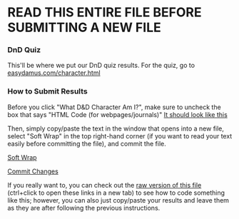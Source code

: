 <h1>READ THIS ENTIRE FILE BEFORE SUBMITTING A NEW FILE</h1>

<h3>DnD Quiz</h3>
<p>This'll be where we put our DnD quiz results. For the quiz, go to <a href=http://www.easydamus.com/character.html>easydamus.com/character.html</a></p>
<h3>How to Submit Results</h3>
<p>Before you click "What D&D Character Am I?", make sure to uncheck the box that says "HTML Code (for webpages/journals)"
<a href="uncheckthefuckingboxok.png" target="_blank">It should look like this</a></p>
<p>Then, simply copy/paste the text in the window that opens into a new file, select "Soft Wrap" in the top right-hand corner (if you want to read your text easily before committing the file), and commit the file.</p>

<a href="softfuckingwrapok.png" target="_blank">Soft Wrap</a>

<a href="commityourchangesdamnit.png" target="_blank">Commit Changes</a>

<p> If you really want to, you can check out the <a href="https://raw.githubusercontent.com/AbyssalPsychiatry/DnD-Quiz-Results/master/README.md">raw version of this file</a>  (ctrl+click to open these links in a new tab) to see how to code something like this; however, you can also just copy/paste your results and leave them as they are after following the previous instructions. </p>
